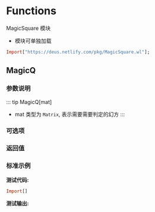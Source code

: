 # Functions

MagicSquare 模块

- 模块可单独加载

```haskell
Import["https://deus.netlify.com/pkg/MagicSquare.wl"];
```

## MagicQ

### 参数说明

::: tip MagicQ[mat]
- mat 类型为 `Matrix`, 表示需要需要判定的幻方
:::

### 可选项



### 返回值


### 标准示例

**测试代码:**
```haskell
Import[]
```

**测试输出:**
